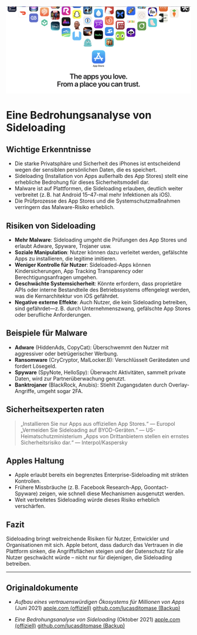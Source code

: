![Banner](../assets/banner.png)

# Eine Bedrohungsanalyse von Sideloading

## Wichtige Erkenntnisse

- Die starke Privatsphäre und Sicherheit des iPhones ist entscheidend wegen der sensiblen persönlichen Daten, die es speichert.
- Sideloading (Installation von Apps außerhalb des App Stores) stellt eine erhebliche Bedrohung für dieses Sicherheitsmodell dar.
- Malware ist auf Plattformen, die Sideloading erlauben, deutlich weiter verbreitet (z. B. hat Android 15–47-mal mehr Infektionen als iOS).
- Die Prüfprozesse des App Stores und die Systemschutzmaßnahmen verringern das Malware-Risiko erheblich.

## Risiken von Sideloading

- **Mehr Malware**: Sideloading umgeht die Prüfungen des App Stores und erlaubt Adware, Spyware, Trojaner usw.
- **Soziale Manipulation**: Nutzer können dazu verleitet werden, gefälschte Apps zu installieren, die legitime imitieren.
- **Weniger Kontrolle für Nutzer**: Sideloaded-Apps können Kindersicherungen, App Tracking Transparency oder Berechtigungsanfragen umgehen.
- **Geschwächte Systemsicherheit**: Könnte erfordern, dass proprietäre APIs oder interne Bestandteile des Betriebssystems offengelegt werden, was die Kernarchitektur von iOS gefährdet.
- **Negative externe Effekte**: Auch Nutzer, die kein Sideloading betreiben, sind gefährdet—z. B. durch Unternehmenszwang, gefälschte App Stores oder berufliche Anforderungen.

## Beispiele für Malware

- **Adware** (HiddenAds, CopyCat): Überschwemmt den Nutzer mit aggressiver oder betrügerischer Werbung.
- **Ransomware** (CryCryptor, MalLocker.B): Verschlüsselt Gerätedaten und fordert Lösegeld.
- **Spyware** (SpyNote, HelloSpy): Überwacht Aktivitäten, sammelt private Daten, wird zur Partnerüberwachung genutzt.
- **Banktrojaner** (BlackRock, Anubis): Stiehlt Zugangsdaten durch Overlay-Angriffe, umgeht sogar 2FA.

## Sicherheitsexperten raten

> „Installieren Sie nur Apps aus offiziellen App Stores.“ — Europol
> „Vermeiden Sie Sideloading auf BYOD-Geräten.“ — US-Heimatschutzministerium
> „Apps von Drittanbietern stellen ein ernstes Sicherheitsrisiko dar.“ — Interpol/Kaspersky

## Apples Haltung

- Apple erlaubt bereits ein begrenztes Enterprise-Sideloading mit strikten Kontrollen.
- Frühere Missbräuche (z. B. Facebook Research-App, Goontact-Spyware) zeigen, wie schnell diese Mechanismen ausgenutzt werden.
- Weit verbreitetes Sideloading würde dieses Risiko erheblich verschärfen.

## Fazit

Sideloading bringt weitreichende Risiken für Nutzer, Entwickler und Organisationen mit sich. Apple betont, dass dadurch das Vertrauen in die Plattform sinken, die Angriffsflächen steigen und der Datenschutz für alle Nutzer geschwächt würde – nicht nur für diejenigen, die Sideloading betreiben.

---

## Originaldokumente

- *Aufbau eines vertrauenswürdigen Ökosystems für Millionen von Apps* (Juni 2021)
  [apple.com (offiziell)](https://www.apple.com/privacy/docs/Building_a_Trusted_Ecosystem_for_Millions_of_Apps.pdf)
  [github.com/lucasditomase (Backup)](https://github.com/lucasditomase/app-restrictions/blob/main/summary.pdf)

- *Eine Bedrohungsanalyse von Sideloading* (Oktober 2021)
  [apple.com (offiziell)](https://www.apple.com/privacy/docs/Building_a_Trusted_Ecosystem_for_Millions_of_Apps_A_Threat_Analysis_of_Sideloading.pdf)
  [github.com/lucasditomase (Backup)](https://github.com/lucasditomase/app-restrictions/blob/main/threat-analysis.pdf)

